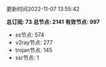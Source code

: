 更新时间2022-11-07 13:55:42

**总订阅: 73**
**总节点: 2141**
**有效节点: 997**
- ss节点: 574
- v2ray节点: 277
- trojan节点: 145
- ssr节点: 1
